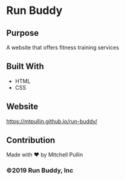 # Run Buddy

## Purpose
A website that offers fitness training services 

## Built With
* HTML
* CSS

## Website
https://mtpullin.github.io/run-buddy/

## Contribution
Made with ❤️ by Mitchell Pullin

### ©️2019 Run Buddy, Inc 
